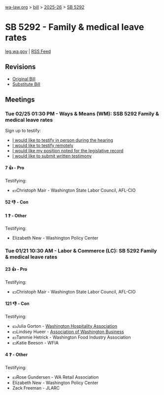 [wa-law.org](/) > [bill](/bill/) > [2025-26](/bill/2025-26/) > [SB 5292](/bill/2025-26/sb/5292/)

# SB 5292 - Family & medical leave rates
[leg.wa.gov](https://app.leg.wa.gov/billsummary?BillNumber=5292&Year=2025&Initiative=false) | [RSS Feed](./rss.xml)

## Revisions
* [Original Bill](1/)
* [Substitute Bill](S/)

## Meetings
### Tue 02/25 01:30 PM - Ways & Means (WM): SSB 5292 Family & medical leave rates
Sign up to testify:
* [I would like to testify in person during the hearing](https://app.leg.wa.gov/csi/Testifier/Add?chamber=House&mId=32888&aId=164973&caId=26181&tId=1)
* [I would like to testify remotely](https://app.leg.wa.gov/csi/Testifier/Add?chamber=House&mId=32888&aId=164973&caId=26181&tId=2)
* [I would like my position noted for the legislative record](https://app.leg.wa.gov/csi/Testifier/Add?chamber=House&mId=32888&aId=164973&caId=26181&tId=3)
* [I would like to submit written testimony](https://app.leg.wa.gov/csi/Testifier/Add?chamber=House&mId=32888&aId=164973&caId=26181&tId=4)

#### 7 👍 - Pro
Testifying:
* 💵Christoph Mair - Washington State Labor Council, AFL-CIO

#### 52 👎 - Con

#### 1 ❓ - Other
Testifying:
* Elizabeth New - Washington Policy Center

### Tue 01/21 10:30 AM - Labor & Commerce (LC): SB 5292 Family & medical leave rates
#### 23 👍 - Pro
Testifying:
* 💵Christoph Mair - Washington State Labor Council, AFL-CIO

#### 121 👎 - Con
Testifying:
* 💵Julia Gorton - [Washington Hospitality Association](/org/washington_hospitality_association/)
* 💵Lindsey Hueer - [Association of Washington Business](/org/association_of_washington_business/)
* 💵Tammie Hetrick - Washington Food Industry Association
* 💵Katie Beeson - WFIA

#### 4 ❓ - Other
Testifying:
* 💵Rose Gundersen - WA Retail Association
* Elizabeth New - Washington Policy Center
* Zack Freeman - JLARC
